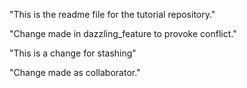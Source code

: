"This is the readme file for the tutorial repository."

"Change made in dazzling_feature to provoke conflict."

"This is a change for stashing"

"Change made as collaborator."